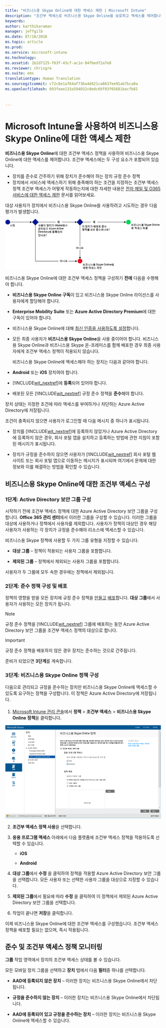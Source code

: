```yaml
---
title: "비즈니스용 Skype Online에 대한 액세스 제한 | Microsoft Intune"
description: "조건부 액세스로 비즈니스용 Skype Online을 보호하고 액세스를 제어합니다."
keywords: 
author: karthikaraman
manager: jeffgilb
ms.date: 07/18/2016
ms.topic: article
ms.prod: 
ms.service: microsoft-intune
ms.technology: 
ms.assetid: 1b2d7125-f63f-43cf-ac1e-94fbedf2a7e8
ms.reviewer: chrisgre
ms.suite: ems
translationtype: Human Translation
ms.sourcegitcommit: c72c8e1a764af73ba4d421ca6637ee91ab7bca0a
ms.openlocfilehash: 693feee133a594032c0edc69f03f65681bacfb81


---
```


# Microsoft Intune을 사용하여 비즈니스용 Skype Online에 대한 액세스 제한
**비즈니스용 Skype Online**에 대한 조건부 액세스 정책을 사용하여 비즈니스용 Skype Online에 대한 액세스를 제어합니다.
조건부 액세스에는 두 구성 요소가 포함되어 있습니다.
- 장치를 준수로 간주하기 위해 장치가 준수해야 하는 장치 규정 준수 정책
- 장치에서 서비스에 액세스하기 위해 충족해야 하는 조건을 지정하는 조건부 액세스 정책
조건부 액세스가 어떻게 작동하는지에 대한 자세한 내용은 [전자 메일 및 O365 서비스에 대한 액세스 제한](restrict-access-to-email-and-o365-services-with-microsoft-intune.md) 문서를 읽어보세요.

대상 사용자가 장치에서 비즈니스용 Skype Online을 사용하려고 시도하는 경우 다음 평가가 발생합니다.

![장치가 비즈니스용 Skype Online 대한 액세스를 허용 또는 차단할지를 결정하는 데 사용되는 결정 지점을 보여 주는 다이어그램](../media/ConditionalAccess_SkypeforBusiness.png)

비즈니스용 Skype Online에 대한 조건부 액세스 정책을 구성하기 **전에** 다음을 수행해야 합니다.
- **비즈니스용 Skype Online 구독**이 있고 비즈니스용 Skype Online 라이선스를 사용자에게 할당해야 합니다.
- **Enterprise Mobility Suite** 또는 **Azure Active Directory Premium**에 대한 구독이 있어야 합니다.
-   비즈니스용 Skype Online에 대해 [최신 인증을 사용하도록 설정](https://docs.microsoft.com/en-us/intune/deploy-use/restrict-access-to-skype-for-business-online-with-microsoft-intune)합니다.
-  모든 최종 사용자가 **비즈니스용 Skype Online**을 사용 중이어야 합니다. 비즈니스용 Skype Online과 비즈니스용 Skype 온-프레미스를 함께 배포한 경우 최종 사용자에게 조건부 액세스 정책이 적용되지 않습니다.

    비즈니스용 Skype Online에 액세스해야 하는 장치는 다음과 같아야 합니다.

-   **Android** 또는 **iOS** 장치여야 합니다.

-   [!INCLUDE[wit_nextref](../includes/wit_nextref_md.md)]에 **등록**되어 있어야 합니다.

-   배포된 모든 [!INCLUDE[wit_nextref](../includes/wit_nextref_md.md)] 규정 준수 정책을 **준수**해야 합니다.


장치 상태는 지정한 조건에 따라 액세스를 부여하거나 차단하는 Azure Active Directory에 저장됩니다.

조건이 충족되지 않으면 사용자가 로그인할 때 다음 메시지 중 하나가 표시됩니다.

-   장치를 [!INCLUDE[wit_nextref](../includes/wit_nextref_md.md)]에 등록하지 않았거나 Azure Active Directory에 등록하지 않은 경우, 회사 포털 앱을 설치하고 등록하는 방법에 관한 지침이 포함된 메시지가 표시됩니다.

-   장치가 규정을 준수하지 않으면 사용자가 [!INCLUDE[wit_nextref](../includes/wit_nextref_md.md)] 회사 포털 웹 사이트 또는 회사 포털 앱으로 이동하는 메시지가 표시되며 여기에서 문제에 대한 정보와 이를 해결하는 방법을 확인할 수 있습니다.

## 비즈니스용 Skype Online에 대한 조건부 액세스 구성

### 1단계: Active Directory 보안 그룹 구성
시작하기 전에 조건부 액세스 정책에 대한 Azure Active Directory 보안 그룹을 구성합니다. **Office 365 관리 센터**에서 이러한 그룹을 구성할 수 있습니다. 이러한 그룹을 대상에 사용하거나 정책에서 사용자를 제외합니다. 사용자가 정책의 대상인 경우 해당 사용자가 사용하는 각 장치가 규정을 준수해야 리소스에 액세스할 수 있습니다.

비즈니스용 Skype 정책에 사용할 두 가지 그룹 유형을 지정할 수 있습니다.

-   **대상 그룹** – 정책이 적용되는 사용자 그룹을 포함합니다.

-   **제외된 그룹** – 정책에서 제외되는 사용자 그룹을 포함합니다.

사용자가 두 그룹에 모두 속한 경우에는 정책에서 제외됩니다.

### 2단계: 준수 정책 구성 및 배포
정책의 영향을 받을 모든 장치에 규정 준수 정책을 [만들고](create-a-device-compliance-policy-in-microsoft-intune.md) [배포](deploy-and-monitor-a-device-compliance-policy-in-microsoft-intune.md)합니다. **대상 그룹**에서 사용자가 사용하는 모든 장치가 됩니다.

> [!NOTE]
> 규정 준수 정책을 [!INCLUDE[wit_nextref](../includes/wit_nextref_md.md)] 그룹에 배포하는 동안 Azure Active Directory 보안 그룹을 조건부 액세스 정책의 대상으로 합니다.


> [!IMPORTANT]
> 규정 준수 정책을 배포하지 않은 경우 장치는 준수하는 것으로 간주됩니다.

준비가 되었으면 **3단계**를 계속합니다.

### 3단계: 비즈니스용 Skype Online 정책 구성
다음으로 관리되고 규정을 준수하는 장치만 비즈니스용 Skype Online에 액세스할 수 있도록 요구하는 정책을 구성합니다. 이 정책은 Azure Active Directory에 저장됩니다.

####
1.  [Microsoft Intune 관리 콘솔](https://manage.microsoft.com)에서 **정책** > **조건부 액세스** > **비즈니스용 Skype Online 정책**을 클릭합니다.

![비즈니스용 Skype Online 조건부 액세스 정책 페이지의 스크린샷](./media/conditional_access_SFBPolicy.png)

2.  **조건부 액세스 정책 사용**을 선택합니다.

3.  **응용 프로그램 액세스** 아래에서 다음 플랫폼에 조건부 액세스 정책을 적용하도록 선택할 수 있습니다.

    -   **iOS**

    -   **Android**

4.   **대상 그룹**에서 **수정** 을 클릭하여 정책을 적용할 Azure Active Directory 보안 그룹을 선택합니다. 모든 사용자 또는 선택한 사용자 그룹을 대상으로 지정할 수 있습니다.

5.   **제외된 그룹**에서 필요에 따라 **수정** 을 클릭하여 이 정책에서 제외된 Azure Active Directory 보안 그룹을 선택합니다.

6.  작업이 끝나면 **저장**을 클릭합니다.

이제 비즈니스용 Skype Online에 대한 조건부 액세스를 구성했습니다. 조건부 액세스 정책을 배포할 필요는 없으며, 즉시 적용됩니다.


## 준수 및 조건부 액세스 정책 모니터링
**그룹** 작업 영역에서 장치의 조건부 액세스 상태를 볼 수 있습니다.

모든 모바일 장치 그룹을 선택하고 **장치** 탭에서 다음 **필터**중 하나를 선택합니다.

* **AAD에 등록되지 않은 장치** – 이러한 장치는 비즈니스용 Skype Online에서 차단됩니다.

* **규정을 준수하지 않는 장치** – 이러한 장치는 비즈니스용 Skype Online에서 차단됩니다.

* **AAD에 등록되어 있고 규정을 준수하는 장치** – 이러한 장치는 비즈니스용 Skype Online에 액세스할 수 있습니다.



<!--HONumber=Jul16_HO3-->


